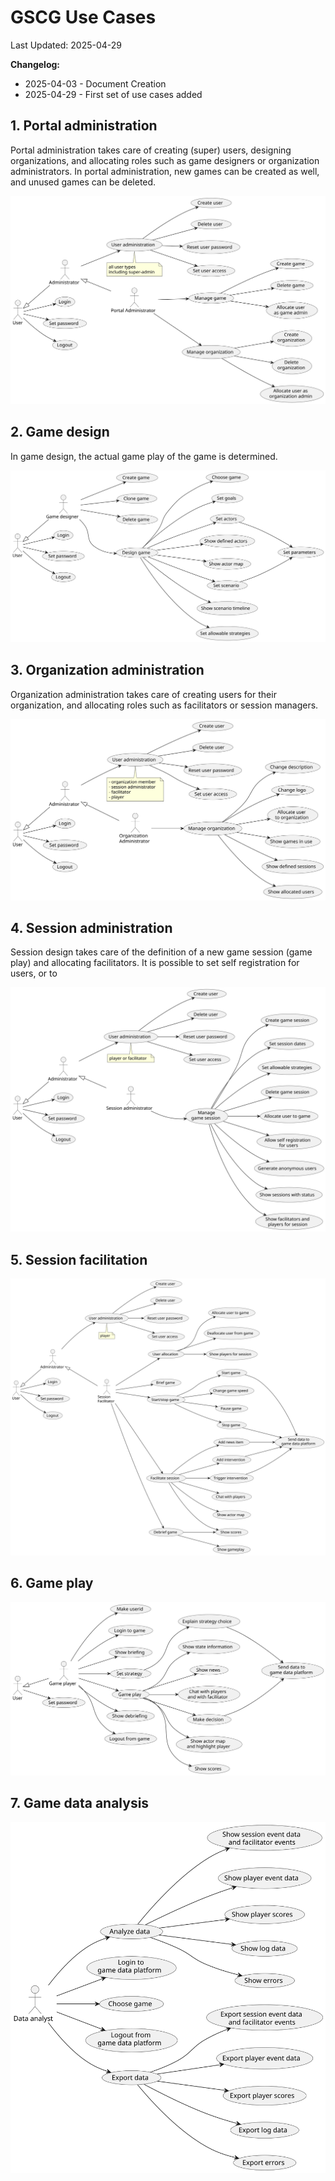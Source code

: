 # GSCG Use Cases

Last Updated: 2025-04-29

__Changelog:__
 - 2025-04-03 - Document Creation
 - 2025-04-29 - First set of use cases added
 
## 1. Portal administration
Portal administration takes care of creating (super) users, designing organizations, and allocating roles such as game designers or organization administrators. In portal administration, new games can be created as well, and unused games can be deleted.

![](diagrams/portal-administration.svg)
 
 
## 2. Game design
In game design, the actual game play of the game is determined. 
 
![](diagrams/game-design.svg)


## 3. Organization administration
Organization administration takes care of creating users for their organization, and allocating roles such as facilitators or session managers.

![](diagrams/organization-administration.svg)


## 4. Session administration
Session design takes care of the definition of a new game session (game play) and allocating facilitators. It is possible to set self registration for users, or to 

![](diagrams/session-administration.svg)


## 5. Session facilitation

![](diagrams/session-facilitation.svg)


## 6. Game play

![](diagrams/game-play.svg)


## 7. Game data analysis

![](diagrams/game-data-analysis.svg)
